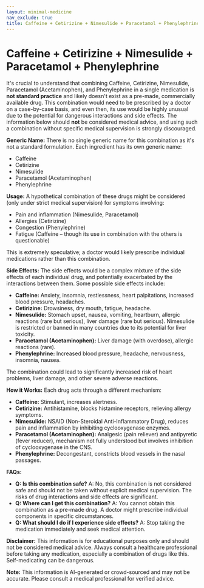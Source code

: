 ```yaml
---
layout: minimal-medicine
nav_exclude: true
title: Caffeine + Cetirizine + Nimesulide + Paracetamol + Phenylephrine
---
```


# Caffeine + Cetirizine + Nimesulide + Paracetamol + Phenylephrine

It's crucial to understand that combining Caffeine, Cetirizine, Nimesulide, Paracetamol (Acetaminophen), and Phenylephrine in a single medication is **not standard practice** and likely doesn't exist as a pre-made, commercially available drug.  This combination would need to be prescribed by a doctor on a case-by-case basis, and even then, its use would be highly unusual due to the potential for dangerous interactions and side effects.  The information below should **not** be considered medical advice, and using such a combination without specific medical supervision is strongly discouraged.


**Generic Name:**  There is no single generic name for this combination as it's not a standard formulation. Each ingredient has its own generic name:

* Caffeine
* Cetirizine
* Nimesulide
* Paracetamol (Acetaminophen)
* Phenylephrine


**Usage:**  A hypothetical combination of these drugs might be considered (only under strict medical supervision) for symptoms involving:

* Pain and inflammation (Nimesulide, Paracetamol)
* Allergies (Cetirizine)
* Congestion (Phenylephrine)
* Fatigue (Caffeine – though its use in combination with the others is questionable)

This is extremely speculative; a doctor would likely prescribe individual medications rather than this combination.


**Side Effects:** The side effects would be a complex mixture of the side effects of each individual drug, and potentially exacerbated by the interactions between them. Some possible side effects include:

* **Caffeine:** Anxiety, insomnia, restlessness, heart palpitations, increased blood pressure, headaches.
* **Cetirizine:** Drowsiness, dry mouth, fatigue, headache.
* **Nimesulide:** Stomach upset, nausea, vomiting, heartburn, allergic reactions (rare but serious), liver damage (rare but serious).  Nimesulide is restricted or banned in many countries due to its potential for liver toxicity.
* **Paracetamol (Acetaminophen):** Liver damage (with overdose), allergic reactions (rare).
* **Phenylephrine:** Increased blood pressure, headache, nervousness, insomnia, nausea.

The combination could lead to significantly increased risk of heart problems, liver damage, and other severe adverse reactions.


**How it Works:** Each drug acts through a different mechanism:

* **Caffeine:** Stimulant, increases alertness.
* **Cetirizine:** Antihistamine, blocks histamine receptors, relieving allergy symptoms.
* **Nimesulide:** NSAID (Non-Steroidal Anti-Inflammatory Drug), reduces pain and inflammation by inhibiting cyclooxygenase enzymes.
* **Paracetamol (Acetaminophen):** Analgesic (pain reliever) and antipyretic (fever reducer), mechanism not fully understood but involves inhibition of cyclooxygenase in the CNS.
* **Phenylephrine:** Decongestant, constricts blood vessels in the nasal passages.


**FAQs:**

* **Q: Is this combination safe?** A: No, this combination is not considered safe and should not be taken without explicit medical supervision. The risks of drug interactions and side effects are significant.
* **Q: Where can I get this combination?** A: You cannot obtain this combination as a pre-made drug.  A doctor might prescribe individual components in specific circumstances.
* **Q: What should I do if I experience side effects?** A:  Stop taking the medication immediately and seek medical attention.


**Disclaimer:** This information is for educational purposes only and should not be considered medical advice.  Always consult a healthcare professional before taking any medication, especially a combination of drugs like this.  Self-medicating can be dangerous.


**Note:** This information is AI-generated or crowd-sourced and may not be accurate. Please consult a medical professional for verified advice.